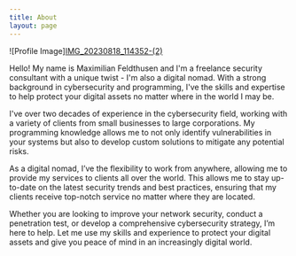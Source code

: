 ```yaml
---
title: About
layout: page
---
```

![Profile Image][IMG_20230818_114352-(2)](https://github.com/maximilianfeldthusen/maximilianfeldthusen.github.io/assets/96908021/a4ebdaa3-006c-48ea-87f0-0fa653b63916)


<p>Hello! My name is Maximilian Feldthusen and I'm a freelance security consultant with a unique twist - I'm also a digital nomad. With a strong background in cybersecurity and programming, I've the skills and expertise to help protect your digital assets no matter where in the world I may be.

I've over two decades of experience in the cybersecurity field, working with a variety of clients from small businesses to large corporations. My programming knowledge allows me to not only identify vulnerabilities in your systems but also to develop custom solutions to mitigate any potential risks.

As a digital nomad, I’ve the flexibility to work from anywhere, allowing me to provide my services to clients all over the world. This allows me to stay up-to-date on the latest security trends and best practices, ensuring that my clients receive top-notch service no matter where they are located.

Whether you are looking to improve your network security, conduct a penetration test, or develop a comprehensive cybersecurity strategy, I’m here to help. Let me use my skills and experience to protect your digital assets and give you peace of mind in an increasingly digital world.</p>



